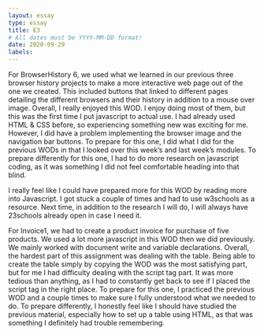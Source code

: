 ```yaml
---
layout: essay
type: essay
title: E3
# All dates must be YYYY-MM-DD format!
date: 2020-09-29
labels:
---
```


For BrowserHistory 6, we used what we learned in our previous three browser history projects to make a more interactive web page out of the one we created. This included buttons that linked to different pages detailing the different browsers and their history in addition to a mouse over image. Overall, I really enjoyed this WOD. I enjoy doing most of them, but this was the first time I put javascript to actual use. I had already used HTML & CSS before, so experiencing something new was exciting for me. However, I did have a problem implementing the browser image and the navigation bar buttons. To prepare for this one, I did what I did for the previous WODs in that I looked over this week’s and last week’s modules. To prepare differently for this one, I had to do more research on javascript coding, as it was something I did not feel comfortable heading into that blind.

I really feel like I could have prepared more for this WOD by reading more into Javascript. I got stuck a couple of times and had to use w3schools as a resource. Next time, in addition to the research I will do, I will always have 23schools already open in case I need it.

For Invoice1, we had to create a product invoice for purchase of five products. We used a lot more javascript in this WOD then we did previously. We mainly worked with document write and variable declarations. Overall, the hardest part of this assignment was dealing with the table. Being able to create the table simply by copying the WOD was the most satisfying part, but for me I had difficulty dealing with the script tag part. It was more tedious than anything, as I had to constantly get back to see if I placed the script tag in the right place. To prepare for this one, I practiced the previous WOD and a couple times to make sure I fully understood what we needed to do. To prepare differently, I honestly feel like I should have studied the previous material, especially how to set up a table using HTML, as that was something I definitely had trouble remembering.


